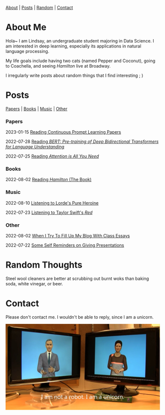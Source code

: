 [About](#about-me) | [Posts](#posts) | [Random](#Random) | [Contact](#contact) 



# About Me

Hola~ I am Lindsay, an undergraduate student majoring in Data Science. I am interested in deep learning, especially its applications in natural language processing.

My life goals include having two cats (named Pepper and Coconut), going to Coachella, and seeing *Hamilton* live at Broadway.

I irregularly write posts about random things that I find interesting ; )



# Posts

[Papers](#papers) | [Books](#books) | [Music](#music) | [Other](#other) 

### Papers <a name="papers"></a>

2023-01-15	[Reading Continuous Prompt Learning Papers](https://apri-lllll.github.io/lindsayblog/papers/reading-continuous-prompt)

2022-07-28	[Reading *BERT: Pre-training of Deep Bidirectional Transformers for Language Understanding*](https://apri-lllll.github.io/lindsayblog/papers/reading-bert)

2022-07-25	[Reading *Attention is All You Need*](https://apri-lllll.github.io/lindsayblog/papers/reading-attention-is-all-you-need)

### Books <a name="books"></a>

2022-08-02	[Reading *Hamilton* (The Book)](https://apri-lllll.github.io/lindsayblog/books/reading-hamilton)

### Music <a name="music"></a>

2022-08-10	[Listening to Lorde's Pure Heroine](https://apri-lllll.github.io/lindsayblog/music/pure-heroine)

2022-07-23	[Listening to Taylor Swift's *Red*](https://apri-lllll.github.io/lindsayblog/music/listening-to-taylor-swifts-red)

### Other <a name="other"></a>

2022-08-02	[When I Try To Fill Up My Blog With Class Essays](https://apri-lllll.github.io/lindsayblog/other/culture)

2022-07-22	[Some Self Reminders on Giving Presentations](https://apri-lllll.github.io/lindsayblog/other/some-self-reminders-on-giving-presentations)



# Random Thoughts

Steel wool cleaners are better at scrubbing out burnt woks than baking soda, white vinegar, or beer.



# Contact

Please don't contact me. I wouldn't be able to reply, since I am a unicorn.

![image-20220725183625](/imgs/39B9B1FA67907D9BE6717FC0AE3533E6.jpg)
